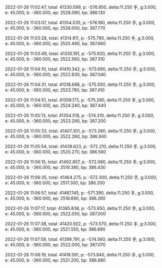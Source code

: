 2022-01-26 11:02:47, total: 41330.099, p: -576.950, delta:11.250 手, g:3.000, e: 45.000, b: -360.000, ep: 2528.090, bp: 388.130

2022-01-26 11:03:07, total: 41354.035, p: -576.160, delta:11.250 手, g:3.000, e: 45.000, b: -360.000, ep: 2526.000, bp: 387.770

2022-01-26 11:03:28, total: 41314.811, p: -575.790, delta:11.250 手, g:3.000, e: 45.000, b: -360.000, ep: 2525.490, bp: 387.660

2022-01-26 11:03:49, total: 41335.191, p: -575.920, delta:11.250 手, g:3.000, e: 45.000, b: -360.000, ep: 2522.560, bp: 387.310

2022-01-26 11:04:10, total: 41410.342, p: -573.690, delta:11.250 手, g:3.000, e: 45.000, b: -360.000, ep: 2522.630, bp: 387.040

2022-01-26 11:04:31, total: 41318.688, p: -575.500, delta:11.250 手, g:3.000, e: 45.000, b: -360.000, ep: 2523.780, bp: 387.410

2022-01-26 11:04:51, total: 41359.173, p: -575.280, delta:11.250 手, g:3.000, e: 45.000, b: -360.000, ep: 2524.240, bp: 387.440

2022-01-26 11:05:13, total: 41354.518, p: -574.310, delta:11.250 手, g:3.000, e: 45.000, b: -360.000, ep: 2523.290, bp: 387.200

2022-01-26 11:05:33, total: 41407.301, p: -573.260, delta:11.250 手, g:3.000, e: 45.000, b: -360.000, ep: 2522.260, bp: 386.940

2022-01-26 11:05:54, total: 41438.623, p: -572.210, delta:11.250 手, g:3.000, e: 45.000, b: -360.000, ep: 2520.270, bp: 386.560

2022-01-26 11:06:15, total: 41492.857, p: -572.060, delta:11.250 手, g:3.000, e: 45.000, b: -360.000, ep: 2519.380, bp: 386.430

2022-01-26 11:06:35, total: 41464.275, p: -572.300, delta:11.250 手, g:3.000, e: 45.000, b: -360.000, ep: 2517.300, bp: 386.200

2022-01-26 11:06:57, total: 41487.145, p: -571.390, delta:11.250 手, g:3.000, e: 45.000, b: -360.000, ep: 2518.690, bp: 386.260

2022-01-26 11:07:17, total: 41385.838, p: -573.950, delta:11.250 手, g:3.000, e: 45.000, b: -360.000, ep: 2522.050, bp: 387.000

2022-01-26 11:07:38, total: 41420.922, p: -573.570, delta:11.250 手, g:3.000, e: 45.000, b: -360.000, ep: 2521.550, bp: 386.890

2022-01-26 11:07:59, total: 41399.791, p: -574.560, delta:11.250 手, g:3.000, e: 45.000, b: -360.000, ep: 2522.000, bp: 387.070

2022-01-26 11:08:19, total: 41419.591, p: -573.840, delta:11.250 手, g:3.000, e: 45.000, b: -360.000, ep: 2521.200, bp: 386.880